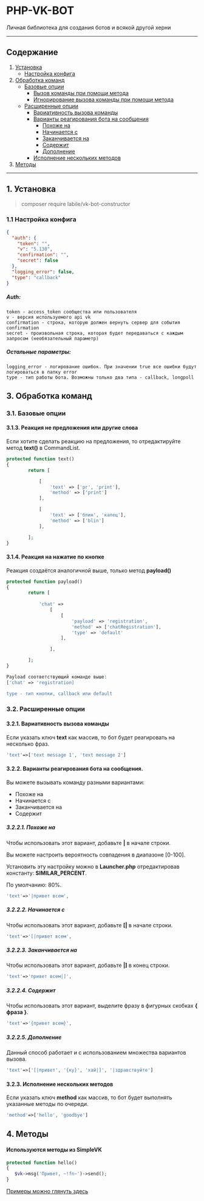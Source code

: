 # PHP-VK-BOT

Личная библиотека для создания ботов и всякой другой херни

___

## Содержание

1. [Установка](#%D0%A3%D1%81%D1%82%D0%B0%D0%BD%D0%BE%D0%B2%D0%BA%D0%B0)
    + [Настройка конфига](#11-настройка-конфига)
2. [Обработка команд](#3-обработка-команд)
    + [Базовые опции](#31-базовые-опции)
        + [Вызов команды при помощи метода](#311-вызов-команды-при-помощи-метода)
        + [Игнорирование вызова команды при помощи метода](#312-игнорирование-вызова-команды-при-помощи-метода)
    + [Расширенные опции](#32-расширенные-опции)
        + [Вариативность вызова команды](#321-вариативность-вызова-команды)
        + [Варианты реагирования бота на сообщения](#322-варианты-реагирования-бота-на-сообщения)
            - [Похоже на](#3221-похоже-на)
            - [Начинается с](#3222-начинается-с)
            - [Заканчивается на](#3223-заканчивается-на)
            - [Содержит](#3224-содержит)
            - [Дополнение](#3225-дополнение)
        + [Исполнение нескольких методов](#323-исполнение-нескольких-методов)
3. [Методы](#4-методы)

___

## 1. Установка

> composer require labile/vk-bot-constructor

### 1.1 Настройка конфига

```json
{
  "auth": {
    "token": "",
    "v": "5.130",
    "confirmation": "",
    "secret": false
  },
  "logging_error": false,
  "type": "callback"
}
```

##### Auth:
    token - access_token сообщества или пользователя
    v - версия используемого api vk
    confirmation - строка, которую должен вернуть сервер для события confirmation
    secret - произвольная строка, которая будет передаваться с каждым запросом (необязательный параметр)

##### Остальные параметры:
    logging_error - логирование ошибок. При значении true все ошибки будут логироваться в папку error
    type - тип работы бота. Возможны только два типа - callback, longpoll


## 3. Обработка команд

### 3.1. Базовые опции

#### 3.1.3. Реакция не предложения или другие слова

Если хотите сделать реакцию на предложения, то отредактируйте метод **text()** в CommandList.

```php
protected function text()  
{  
        return [

            [
                'text' => ['pr', 'print'],
                'method' => ['print']
            ],

            [
                'text' => ['блин', 'капец'],
                'method' => ['blin']
            ],

        ];
}
 ```

#### 3.1.4. Реакция на нажатие по кнопке
Реакция создаётся аналогичной выше, только метод **payload()**

```php
protected function payload()  
{  
        return [
            
            'chat' =>
                [
                    [
                        'payload' => 'registration',
                        'method' => ['chatRegistration'],
                        'type' => 'default'
                    ],

                ],

        ];
}
 ```

```php
Payload соответствующий команде выше:
['chat' => 'registration]

type - тип кнопки, callback или default
```


### 3.2. Расширенные опции

#### 3.2.1. Вариативность вызова команды

Если указать ключ **text** как массив, то бот будет реагировать на несколько фраз.

```php
'text'=>['text message 1', 'text message 2']
```

#### 3.2.2. Варианты реагирования бота на сообщения.

Вы можете вызывать команду разными вариантами:

- Похоже на
- Начинается с
- Заканчивается на
- Содержит

##### 3.2.2.1. Похоже на

Чтобы использовать этот вариант, добавьте **|** в начале строки.

Вы можете настроить вероятность совпадения в диапазоне [0-100].

Установить эту настройку можно в **Launcher.php** отредактировав константу: **SIMILAR_PERCENT**.

По умолчанию: 80%.

```php
'text'=>'|привет всем',
```

##### 3.2.2.2. Начинается с

Чтобы использовать этот вариант, добавьте **[|** в начале строки.

```php
'text'=>'[|привет всем',
```

##### 3.2.2.3. Заканчивается на

Чтобы использовать этот вариант, добавьте **|]** в конец строки.

```php
'text'=>'привет всем|]',
```

##### 3.2.2.4. Содержит

Чтобы использовать этот вариант, выделите фразу в фигурных скобках **{ фраза }**.

```php
'text'=>'{привет всем}',
```

##### 3.2.2.5. Дополнение

Данный способ работает и с использованием множества вариантов вызова.

```php
'text'=>['[|привет', '{ку}', 'хай|]', '|здравствуйте']
```

#### 3.2.3. Исполнение нескольких методов

Если указать ключ **method** как массив, то бот будет выполнять указанные методы по очереди.

```php
'method'=>['hello', 'goodbye']
```

## 4. Методы

#### Используются методы из SimpleVK

```php
protected function hello()  
{  
   $vk->msg('Привет, ~!fn~')->send();
}
```

[Примеры можно глянуть здесь](https://simplevk.scripthub.ru/v3/classes/simplevk.html)